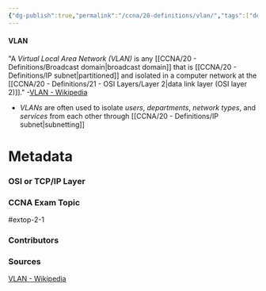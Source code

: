 ```yaml
---
{"dg-publish":true,"permalink":"/ccna/20-definitions/vlan/","tags":["defs_ccna"],"created":"2023-11-04T12:45:23.000-07:00","updated":"2023-11-13T08:38:25.000-08:00"}
---
```


#### VLAN
"A *Virtual Local Area Network (VLAN)* is any [[CCNA/20 - Definitions/Broadcast domain\|broadcast domain]] that is [[CCNA/20 - Definitions/IP subnet\|partitioned]] and isolated in a computer network at the [[CCNA/20 - Definitions/21 - OSI Layers/Layer 2\|data link layer (OSI layer 2)]]."
	-[VLAN - Wikipedia](https://en.wikipedia.org/wiki/VLAN)
- *VLANs* are often used to isolate *users*, *departments*, *network types*, and *services* from each other through [[CCNA/20 - Definitions/IP subnet\|subnetting]]




# Metadata
### OSI or TCP/IP Layer

### CCNA Exam Topic
#extop-2-1 
### Contributors

### Sources
[VLAN - Wikipedia](https://en.wikipedia.org/wiki/VLAN)
